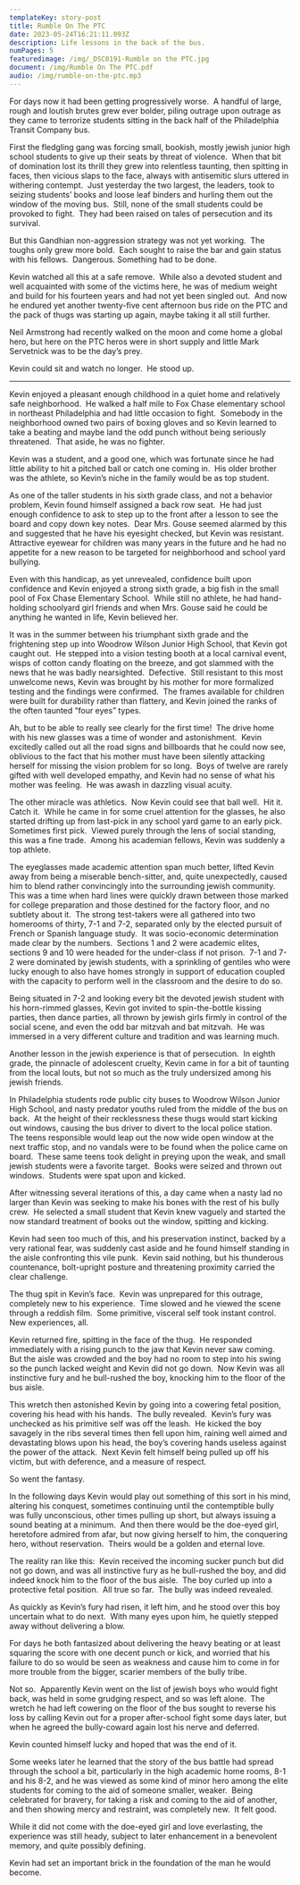 ```yaml
---
templateKey: story-post
title: Rumble On The PTC
date: 2023-05-24T16:21:11.093Z
description: Life lessons in the back of the bus.
numPages: 5
featuredimage: /img/_DSC0191-Rumble on the PTC.jpg
document: /img/Rumble On The PTC.pdf
audio: /img/rumble-on-the-ptc.mp3
---
```

For days now it had been getting progressively worse.  A handful of large, rough and loutish brutes grew ever bolder, piling outrage upon outrage as they came to terrorize students sitting in the back half of the Philadelphia Transit Company bus.



First the fledgling gang was forcing small, bookish, mostly jewish junior high school students to give up their seats by threat of violence.  When that bit of domination lost its thrill they grew into relentless taunting, then spitting in faces, then vicious slaps to the face, always with antisemitic slurs uttered in withering contempt.  Just yesterday the two largest, the leaders, took to seizing students’ books and loose leaf binders and hurling them out the window of the moving bus.  Still, none of the small students could be provoked to fight.  They had been raised on tales of persecution and its survival.



But this Gandhian non-aggression strategy was not yet working.  The toughs only grew more bold.  Each sought to raise the bar and gain status with his fellows.  Dangerous. Something had to be done.



Kevin watched all this at a safe remove.  While also a devoted student and well acquainted with some of the victims here, he was of medium weight and build for his fourteen years and had not yet been singled out.  And now he endured yet another twenty-five cent afternoon bus ride on the PTC and the pack of thugs was starting up again, maybe taking it all still further.



Neil Armstrong had recently walked on the moon and come home a global hero, but here on the PTC heros were in short supply and little Mark Servetnick was to be the day’s prey.



Kevin could sit and watch no longer.  He stood up.



-----------------------------



Kevin enjoyed a pleasant enough childhood in a quiet home and relatively safe neighborhood.  He walked a half mile to Fox Chase elementary school in northeast Philadelphia and had little occasion to fight.  Somebody in the neighborhood owned two pairs of boxing gloves and so Kevin learned to take a beating and maybe land the odd punch without being seriously threatened.  That aside, he was no fighter.



Kevin was a student, and a good one, which was fortunate since he had little ability to hit a pitched ball or catch one coming in.  His older brother was the athlete, so Kevin’s niche in the family would be as top student.



As one of the taller students in his sixth grade class, and not a behavior problem, Kevin found himself assigned a back row seat.  He had just enough confidence to ask to step up to the front after a lesson to see the board and copy down key notes.  Dear Mrs. Gouse seemed alarmed by this and suggested that he have his eyesight checked, but Kevin was resistant.  Attractive eyewear for children was many years in the future and he had no appetite for a new reason to be targeted for neighborhood and school yard bullying.



Even with this handicap, as yet unrevealed, confidence built upon confidence and Kevin enjoyed a strong sixth grade, a big fish in the small pool of Fox Chase Elementary School.  While still no athlete, he had hand-holding schoolyard girl friends and when Mrs. Gouse said he could be anything he wanted in life, Kevin believed her.



It was in the summer between his triumphant sixth grade and the frightening step up into Woodrow Wilson Junior High School, that Kevin got caught out.  He stepped into a vision testing booth at a local carnival event, wisps of cotton candy floating on the breeze, and got slammed with the news that he was badly nearsighted.  Defective.  Still resistant to this most unwelcome news, Kevin was brought by his mother for more formalized testing and the findings were confirmed.  The frames available for children were built for durability rather than flattery, and Kevin joined the ranks of the often taunted “four eyes” types.



Ah, but to be able to really see clearly for the first time!  The drive home with his new glasses was a time of wonder and astonishment.  Kevin excitedly called out all the road signs and billboards that he could now see, oblivious to the fact that his mother must have been silently attacking herself for missing the vision problem for so long.  Boys of twelve are rarely gifted with well developed empathy, and Kevin had no sense of what his mother was feeling.  He was awash in dazzling visual acuity.



The other miracle was athletics.  Now Kevin could see that ball well.  Hit it.  Catch it.  While he came in for some cruel attention for the glasses, he also started drifting up from last-pick in any school yard game to an early pick.  Sometimes first pick.  Viewed purely through the lens of social standing, this was a fine trade.  Among his academian fellows, Kevin was suddenly a top athlete.



The eyeglasses made academic attention span much better, lifted Kevin away from being a miserable bench-sitter, and, quite unexpectedly, caused him to blend rather convincingly into the surrounding jewish community.  This was a time when hard lines were quickly drawn between those marked for college preparation and those destined for the factory floor, and no subtlety about it.  The strong test-takers were all gathered into two homerooms of thirty, 7-1 and 7-2, separated only by the elected pursuit of French or Spanish language study.  It was socio-economic determination made clear by the numbers.  Sections 1 and 2 were academic elites, sections 9 and 10 were headed for the under-class if not prison.  7-1 and 7-2 were dominated by jewish students, with a sprinkling of gentiles who were lucky enough to also have homes strongly in support of education coupled with the capacity to perform well in the classroom and the desire to do so.  

Being situated in 7-2 and looking every bit the devoted jewish student with his horn-rimmed glasses, Kevin got invited to spin-the-bottle kissing parties, then dance parties, all thrown by jewish girls firmly in control of the social scene, and even the odd bar mitzvah and bat mitzvah.  He was immersed in a very different culture and tradition and was learning much.



Another lesson in the jewish experience is that of persecution.  In eighth grade, the pinnacle of adolescent cruelty, Kevin came in for a bit of taunting from the local louts, but not so much as the truly undersized among his jewish friends.



In Philadelphia students rode public city buses to Woodrow Wilson Junior High School, and nasty predator youths ruled from the middle of the bus on back.  At the height of their recklessness these thugs would start kicking out windows, causing the bus driver to divert to the local police station.  The teens responsible would leap out the now wide open window at the next traffic stop, and no vandals were to be found when the police came on board.  These same teens took delight in preying upon the weak, and small jewish students were a favorite target.  Books were seized and thrown out windows.  Students were spat upon and kicked.



After witnessing several iterations of this, a day came when a nasty lad no larger than Kevin was seeking to make his bones with the rest of his bully crew.  He selected a small student that Kevin knew vaguely and started the now standard treatment of books out the window, spitting and kicking. 



Kevin had seen too much of this, and his preservation instinct, backed by a very rational fear, was suddenly cast aside and he found himself standing in the aisle confronting this vile punk.  Kevin said nothing, but his thunderous countenance, bolt-upright posture and threatening proximity carried the clear challenge.



The thug spit in Kevin’s face.  Kevin was unprepared for this outrage, completely new to his experience.  Time slowed and he viewed the scene through a reddish film.  Some primitive, visceral self took instant control.  New experiences, all.



Kevin returned fire, spitting in the face of the thug.  He responded immediately with a rising punch to the jaw that Kevin never saw coming.  But the aisle was crowded and the boy had no room to step into his swing so the punch lacked weight and Kevin did not go down.  Now Kevin was all instinctive fury and he bull-rushed the boy, knocking him to the floor of the bus aisle.  



This wretch then astonished Kevin by going into a cowering fetal position, covering his head with his hands.  The bully revealed.  Kevin’s fury was unchecked as his primitive self was off the leash.  He kicked the boy savagely in the ribs several times then fell upon him, raining well aimed and devastating blows upon his head, the boy’s covering hands useless against the power of the attack.  Next Kevin felt himself being pulled up off his victim, but with deference, and a measure of respect.



So went the fantasy.



In the following days Kevin would play out something of this sort in his mind, altering his conquest, sometimes continuing until the contemptible bully was fully unconscious, other times pulling up short, but always issuing a sound beating at a minimum.  And then there would be the doe-eyed girl, heretofore admired from afar, but now giving herself to him, the conquering hero, without reservation.  Theirs would be a golden and eternal love.



The reality ran like this:  Kevin received the incoming sucker punch but did not go down, and was all instinctive fury as he bull-rushed the boy, and did indeed knock him to the floor of the bus aisle.  The boy curled up into a protective fetal position.  All true so far.  The bully was indeed revealed.



As quickly as Kevin’s fury had risen, it left him, and he stood over this boy uncertain what to do next.  With many eyes upon him, he quietly stepped away without delivering a blow.



For days he both fantasized about delivering the heavy beating or at least squaring the score with one decent punch or kick, and worried that his failure to do so would be seen as weakness and cause him to come in for more trouble from the bigger, scarier members of the bully tribe.



Not so.  Apparently Kevin went on the list of jewish boys who would fight back, was held in some grudging respect, and so was left alone.  The wretch he had left cowering on the floor of the bus sought to reverse his loss by calling Kevin out for a proper after-school fight some days later, but when he agreed the bully-coward again lost his nerve and deferred.



Kevin counted himself lucky and hoped that was the end of it.



Some weeks later he learned that the story of the bus battle had spread through the school a bit, particularly in the high academic home rooms, 8-1 and his 8-2, and he was viewed as some kind of minor hero among the elite students for coming to the aid of someone smaller, weaker.  Being celebrated for bravery, for taking a risk and coming to the aid of another, and then showing mercy and restraint, was completely new.  It felt good.



While it did not come with the doe-eyed girl and love everlasting, the experience was still heady, subject to later enhancement in a benevolent memory, and quite possibly defining. 



Kevin had set an important brick in the foundation of the man he would become.



<!--EndFragment-->